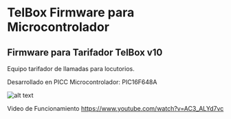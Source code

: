 # TelBox Firmware para Microcontrolador
## Firmware para Tarifador TelBox v10

Equipo tarifador de llamadas para locutorios.

Desarrollado en PICC
Microcontrolador: PIC16F648A

![alt text](https://github.com/otanerocram/TelBox-V10-Firmware/blob/main/original_telbox_somo_4106.jpeg?raw=true)



Video de Funcionamiento
https://www.youtube.com/watch?v=AC3_ALYd7vc

